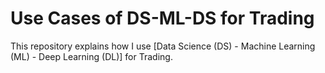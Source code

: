 # Use Cases of DS-ML-DS for Trading
This repository explains how I use [Data Science (DS) - Machine Learning (ML) - Deep Learning (DL)] for Trading.

